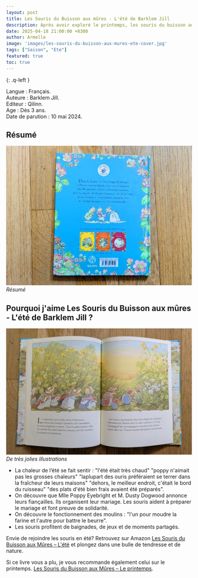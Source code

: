 ```yaml
---
layout: post
title: Les Souris du Buisson aux mûres - L'été de Barklem Jill 
description: Après avoir exploré le printemps, les souris du buisson aux mûres nous emmènent à la découverte de l’été.
date: 2025-04-18 21:00:00 +0300
author: Armelle
image: 'images/les-souris-du-buisson-aux-mures-ete-cover.jpg'
tags: ["Saison", "Ete"]
featured: true
toc: true
---
```


{: .q-left }

Langue : Français.    
Auteure : Barklem Jill.          
Editeur : Qilinn.     
Age : Dès 3 ans.  
Date de parution : 10 mai 2024.

## Résumé

![Résumé](images/les-souris-du-buisson-aux-mures-ete-resume.jpg)
*Résumé*

## Pourquoi j'aime Les Souris du Buisson aux mûres - L'été de Barklem Jill ?

![De très jolies illustrations](images/les-souris-du-buisson-aux-mures-ete-int.jpg)
*De très jolies illustrations*

-  La chaleur de l’été se fait sentir : "l'été était très chaud" "poppy n'aimait pas les grosses chaleurs" "laplupart des ouris préféraient se terrer dans la fraîcheur de leurs maisons" "dehors, le meilleur endroit, c'était le bord du ruisseau" "des plats d'été bien frais avaient été préparés".
- On découvre que Mlle Poppy Eyebright et M. Dusty Dogwood annonce leurs fiançailles. Ils organisent leur mariage. Les souris aident à préparer le mariage et font preuve de solidarité.
- On découvre le fonctionnement des moulins : "l'un pour moudre la farine et l'autre pour battre le beurre".
- Les souris profitent de baignades, de jeux et de moments partagés.

Envie de rejoindre les souris en été? Retrouvez sur Amazon [Les Souris du Buisson aux Mûres – L'été](https://amzn.to/4mn0637) et plongez dans une bulle de tendresse et de nature.

Si ce livre vous a plu, je vous recommande également celui sur le printemps. [Les Souris du Buisson aux Mûres – Le printemps](https://ludichou.com/les-souris-du-buisson-au-mure-le-printemps).